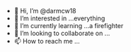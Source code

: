 - 👋 Hi, I’m @darmcw18
- 👀 I’m interested in ...everything    
- 🌱 I’m currently learning ...a firefighter
- 💞️ I’m looking to collaborate on ...
- 📫 How to reach me ...

<!---
darmcw18/darmcw18 is a ✨ special ✨ repository because its `README.md` (this file) appears on your GitHub profile.
You can click the Preview link to take a look at your changes.
--->
